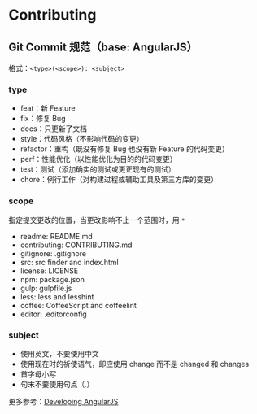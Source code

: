 # Contributing

## Git Commit 规范（base: AngularJS）

格式：`<type>(<scope>): <subject>`

### type

- feat：新 Feature
- fix：修复 Bug
- docs：只更新了文档
- style：代码风格（不影响代码的变更）
- refactor：重构（既没有修复 Bug 也没有新 Feature 的代码变更）
- perf：性能优化（以性能优化为目的的代码变更）
- test：测试（添加确实的测试或更正现有的测试）
- chore：例行工作（对构建过程或辅助工具及第三方库的变更）

### scope

指定提交更改的位置，当更改影响不止一个范围时，用 `*`

- readme: README.md
- contributing: CONTRIBUTING.md
- gitignore: .gitignore
- src: src finder and index.html
- license: LICENSE
- npm: package.json
- gulp: gulpfile.js
- less: less and lesshint
- coffee: CoffeeScript and coffeelint
- editor: .editorconfig

### subject

- 使用英文，不要使用中文
- 使用现在时的祈使语气，即应使用 change 而不是 changed 和 changes
- 首字母小写
- 句末不要使用句点（.）

更多参考：[Developing AngularJS](https://github.com/angular/angular.js/blob/master/DEVELOPERS.md)
